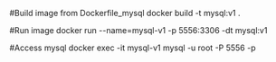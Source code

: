 
#Build image from Dockerfile_mysql
docker build -t mysql:v1 .

#Run image
docker run --name=mysql-v1 -p 5556:3306 -dt mysql:v1

#Access mysql
docker exec -it mysql-v1 mysql -u root -P 5556 -p
